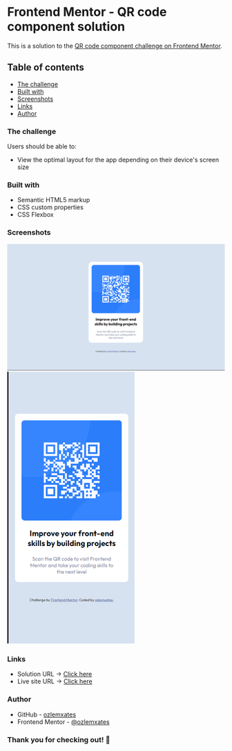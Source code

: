 # Frontend Mentor - QR code component solution

This is a solution to the [QR code component challenge on Frontend Mentor](https://www.frontendmentor.io/challenges/qr-code-component-iux_sIO_H).

## Table of contents
  - [The challenge](#the-challenge)
  - [Built with](#built-with)
  - [Screenshots](#screenshots)
  - [Links](#links)
  - [Author](#author)

### The challenge 
Users should be able to:

- View the optimal layout for the app depending on their device's screen size

### Built with

- Semantic HTML5 markup
- CSS custom properties
- CSS Flexbox

### Screenshots
![](ss-desktop.jpg)
![](ss-mobile.png)

### Links

- Solution URL -> [Click here](https://www.frontendmentor.io/solutions/creating-qr-code-display-screen-by-using-basic-html-and-css-ZYQvcRFdud)
- Live site URL -> [Click here](https://ozlemxates.github.io/QR-Code-FM-Challange/)

### Author

- GitHub - [ozlemxates](https://github.com/ozlemxates)
- Frontend Mentor - [@ozlemxates](https://www.frontendmentor.io/profile/ozlemxates)

### Thank you for checking out! 🎉